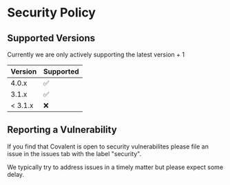 # Security Policy

## Supported Versions

Currently we are only actively supporting the latest version + 1

| Version | Supported          |
| ------- | ------------------ |
| 4.0.x   | :white_check_mark: |
| 3.1.x   | :white_check_mark: |
| < 3.1.x | :x:                |

## Reporting a Vulnerability

If you find that Covalent is open to security vulnerabilites please file an issue in the issues tab with the label "security".

We typically try to address issues in a timely matter but please expect some delay.
